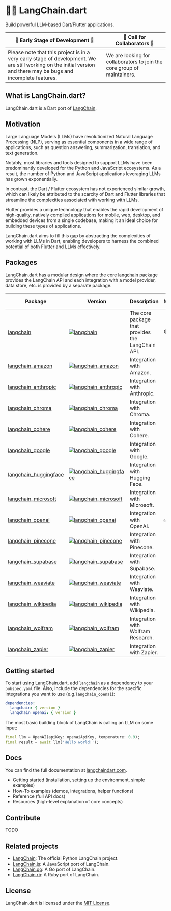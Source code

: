 # 🦜️🔗 LangChain.dart

Build powerful LLM-based Dart/Flutter applications.

| 🚧 **Early Stage of Development** 🚧                                                                                                                              | 📢 **Call for Collaborators** 📢                                        |
|-------------------------------------------------------------------------------------------------------------------------------------------------------------------|-------------------------------------------------------------------------|
| Please note that this project is in a very early stage of development. We are still working on the initial version and there may be bugs and incomplete features. | We are looking for collaborators to join the core group of maintainers. |

## What is LangChain.dart?

LangChain.dart is a Dart port of [LangChain](https://github.com/hwchase17/langchain).

## Motivation

Large Language Models (LLMs) have revolutionized Natural Language Processing (NLP), serving as
essential components in a wide range of applications, such as question answering, summarization,
translation, and text generation.

Notably, most libraries and tools designed to support LLMs have been predominantly developed for
the Python and JavaScript ecosystems. As a result, the number of Python and JavaScript applications
leveraging LLMs has grown exponentially.

In contrast, the Dart / Flutter ecosystem has not experienced similar growth, which can likely be
attributed to the scarcity of Dart and Flutter libraries that streamline the complexities associated
with working with LLMs.

Flutter provides a unique technology that enables the rapid development of high-quality, natively
compiled applications for mobile, web, desktop, and embedded devices from a single codebase, making
it an ideal choice for building these types of applications.

LangChain.dart aims to fill this gap by abstracting the complexities of working with LLMs in Dart,
enabling developers to harness the combined potential of both Flutter and LLMs effectively.

## Packages

LangChain.dart has a modular design where the core [langchain](https://pub.dev/packages/langchain)
package provides the LangChain API and each integration with a model provider, data store, etc. is
provided by a separate package.

| Package                                                                 | Version                                                                                                                            | Description                                       | Models | Doc. loaders | Memory | Tools |
|-------------------------------------------------------------------------|------------------------------------------------------------------------------------------------------------------------------------|---------------------------------------------------|--------|--------------|--------|-------|
| [langchain](https://pub.dev/packages/langchain)                         | [![langchain](https://img.shields.io/pub/v/langchain.svg)](https://pub.dev/packages/langchain)                                     | The core package that provides the LangChain API. | 🟢     | 🟢           | 🟢     | 🟢    |
| [langchain_amazon](https://pub.dev/packages/langchain_amazon)           | [![langchain_amazon](https://img.shields.io/pub/v/langchain_amazon.svg)](https://pub.dev/packages/langchain_amazon)                | Integration with Amazon.                          |        |              |        |       |
| [langchain_anthropic](https://pub.dev/packages/langchain_anthropic)     | [![langchain_anthropic](https://img.shields.io/pub/v/langchain_anthropic.svg)](https://pub.dev/packages/langchain_anthropic)       | Integration with Anthropic.                       |        |              |        |       |
| [langchain_chroma](https://pub.dev/packages/langchain_chroma)           | [![langchain_chroma](https://img.shields.io/pub/v/langchain_chroma.svg)](https://pub.dev/packages/langchain_chroma)                | Integration with Chroma.                          |        |              |        |       |
| [langchain_cohere](https://pub.dev/packages/langchain_cohere)           | [![langchain_cohere](https://img.shields.io/pub/v/langchain_cohere.svg)](https://pub.dev/packages/langchain_cohere)                | Integration with Cohere.                          |        |              |        |       |
| [langchain_google](https://pub.dev/packages/langchain_google)           | [![langchain_google](https://img.shields.io/pub/v/langchain_google.svg)](https://pub.dev/packages/langchain_google)                | Integration with Google.                          |        |              |        |       |
| [langchain_huggingface](https://pub.dev/packages/langchain_huggingface) | [![langchain_huggingface](https://img.shields.io/pub/v/langchain_huggingface.svg)](https://pub.dev/packages/langchain_huggingface) | Integration with Hugging Face.                    |        |              |        |       |
| [langchain_microsoft](https://pub.dev/packages/langchain_microsoft)     | [![langchain_microsoft](https://img.shields.io/pub/v/langchain_microsoft.svg)](https://pub.dev/packages/langchain_microsoft)       | Integration with Microsoft.                       |        |              |        |       |
| [langchain_openai](https://pub.dev/packages/langchain_openai)           | [![langchain_openai](https://img.shields.io/pub/v/langchain_openai.svg)](https://pub.dev/packages/langchain_openai)                | Integration with OpenAI.                          | ✅      |              |        |       |
| [langchain_pinecone](https://pub.dev/packages/langchain_pinecone)       | [![langchain_pinecone](https://img.shields.io/pub/v/langchain_pinecone.svg)](https://pub.dev/packages/langchain_pinecone)          | Integration with Pinecone.                        |        |              |        |       |
| [langchain_supabase](https://pub.dev/packages/langchain_supabase)       | [![langchain_supabase](https://img.shields.io/pub/v/langchain_supabase.svg)](https://pub.dev/packages/langchain_supabase)          | Integration with Supabase.                        |        |              |        |       |
| [langchain_weaviate](https://pub.dev/packages/langchain_weaviate)       | [![langchain_weaviate](https://img.shields.io/pub/v/langchain_weaviate.svg)](https://pub.dev/packages/langchain_weaviate)          | Integration with Weaviate.                        |        |              |        |       |
| [langchain_wikipedia](https://pub.dev/packages/langchain_wikipedia)     | [![langchain_wikipedia](https://img.shields.io/pub/v/langchain_wikipedia.svg)](https://pub.dev/packages/langchain_wikipedia)       | Integration with Wikipedia.                       |        |              |        |       |
| [langchain_wolfram](https://pub.dev/packages/langchain_wolfram)         | [![langchain_wolfram](https://img.shields.io/pub/v/langchain_wolfram.svg)](https://pub.dev/packages/langchain_wolfram)             | Integration with Wolfram Research.                |        |              |        |       |
| [langchain_zapier](https://pub.dev/packages/langchain_zapier)           | [![langchain_zapier](https://img.shields.io/pub/v/langchain_zapier.svg)](https://pub.dev/packages/langchain_zapier)                | Integration with Zapier.                          |        |              |        |       |

## Getting started

To start using LangChain.dart, add `langchain` as a dependency to your `pubspec.yaml` file.
Also, include the dependencies for the specific integrations you want to use
(e.g.`langchain_openai`):

```yaml
dependencies:
  langchain: { version }
  langchain_openai: { version }
```

The most basic building block of LangChain is calling an LLM on some input:

```dart
final llm = OpenAI(apiKey: openaiApiKey, temperature: 0.9);
final result = await llm('Hello world!');
```

## Docs

You can find the full documentation at [langchaindart.com](https://langchaindart.com).

- Getting started (installation, setting up the environment, simple examples)
- How-To examples (demos, integrations, helper functions)
- Reference (full API docs)
- Resources (high-level explanation of core concepts)

## Contribute

TODO

## Related projects

- [LangChain](https://github.com/hwchase17/langchain): The official Python LangChain project.
- [LangChain.js](https://github.com/hwchase17/langchainjs): A JavaScript port of LangChain.
- [LangChain.go](https://github.com/tmc/langchaingo): A Go port of LangChain.
- [LangChain.rb](https://github.com/andreibondarev/langchainrb): A Ruby port of LangChain.

## License

LangChain.dart is licensed under the [MIT License](https://github.com/davidmigloz/langchain_dart/blob/main/LICENSE).
